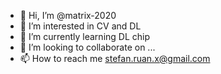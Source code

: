 - 👋 Hi, I’m @matrix-2020
- 👀 I’m interested in CV and DL
- 🌱 I’m currently learning DL chip
- 💞️ I’m looking to collaborate on ...
- 📫 How to reach me stefan.ruan.x@gmail.com

<!---
matrix-2020/matrix-2020 is a ✨ special ✨ repository because its `README.md` (this file) appears on your GitHub profile.
You can click the Preview link to take a look at your changes.
--->
